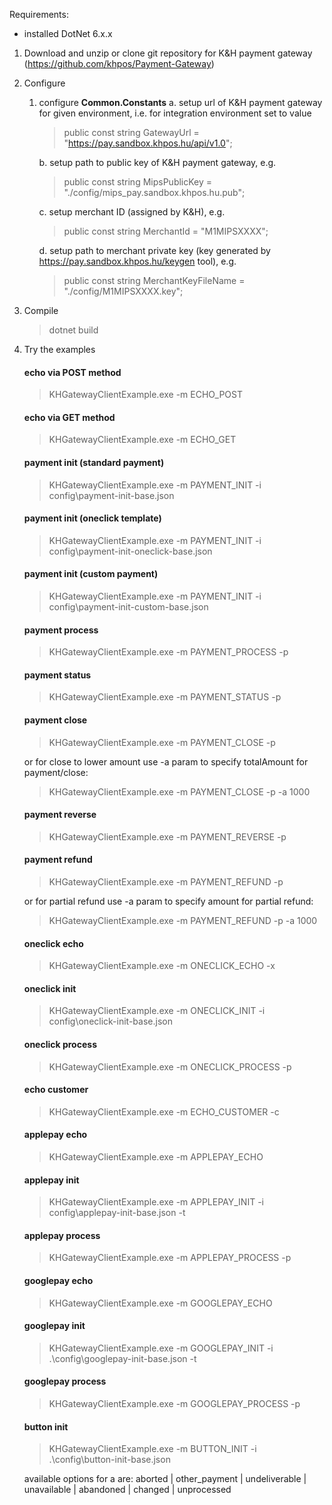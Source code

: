 Requirements:

- installed DotNet 6.x.x

1. Download and unzip or clone git repository for K&H payment gateway
   (https://github.com/khpos/Payment-Gateway)

2. Configure

    1. configure **Common.Constants**
       a. setup url of K&H payment gateway for given environment, i.e. for integration environment set to value
       > public const string GatewayUrl = "https://pay.sandbox.khpos.hu/api/v1.0";

       b. setup path to public key of K&H payment gateway, e.g.
       > public const string MipsPublicKey = "./config/mips_pay.sandbox.khpos.hu.pub";

       c. setup merchant ID (assigned by K&H), e.g.
       > public const string MerchantId = "M1MIPSXXXX";

       d. setup path to merchant private key (key generated by https://pay.sandbox.khpos.hu/keygen tool), e.g.
       > public const string MerchantKeyFileName = "./config/M1MIPSXXXX.key";
3. Compile
   > dotnet build

4. Try the examples

   #### echo via POST method

   > KHGatewayClientExample.exe -m ECHO_POST

   #### echo via GET method

   > KHGatewayClientExample.exe -m ECHO_GET

   #### payment init (standard payment)

   > KHGatewayClientExample.exe -m PAYMENT_INIT -i config\payment-init-base.json

   #### payment init (oneclick template)

   > KHGatewayClientExample.exe -m PAYMENT_INIT -i config\payment-init-oneclick-base.json

   #### payment init (custom payment)

   > KHGatewayClientExample.exe -m PAYMENT_INIT -i config\payment-init-custom-base.json

   #### payment process

   > KHGatewayClientExample.exe -m PAYMENT_PROCESS -p <pay-id-from-previous-payment-init-call>

   #### payment status

   > KHGatewayClientExample.exe -m PAYMENT_STATUS -p <pay-id-from-previous-payment-init-call>

   #### payment close

   > KHGatewayClientExample.exe -m PAYMENT_CLOSE -p <pay-id-from-previous-payment-init-call>

   or for close to lower amount use -a param to specify totalAmount for payment/close:

   > KHGatewayClientExample.exe -m PAYMENT_CLOSE -p <pay-id-from-previous-payment-init-call> -a 1000

   #### payment reverse

   > KHGatewayClientExample.exe -m PAYMENT_REVERSE -p <pay-id-from-previous-payment-init-call>

   #### payment refund

   > KHGatewayClientExample.exe -m PAYMENT_REFUND -p <pay-id-from-previous-payment-init-call>

   or for partial refund use -a param to specify amount for partial refund:

   > KHGatewayClientExample.exe -m PAYMENT_REFUND -p <pay-id-from-previous-payment-init-call> -a 1000

   #### oneclick echo

   > KHGatewayClientExample.exe -m ONECLICK_ECHO -x <orig-pay-id>

   #### oneclick init

   > KHGatewayClientExample.exe -m ONECLICK_INIT -i config\oneclick-init-base.json

   #### oneclick process

   > KHGatewayClientExample.exe -m  ONECLICK_PROCESS -p <pay-id-from-previous-oneclick-init-call>

   #### echo customer

   > KHGatewayClientExample.exe -m ECHO_CUSTOMER -c <customer-id>

   #### applepay echo

   > KHGatewayClientExample.exe -m APPLEPAY_ECHO

   #### applepay init

   > KHGatewayClientExample.exe -m APPLEPAY_INIT -i config\applepay-init-base.json -t <base64 encoded payload>

   #### applepay process

   > KHGatewayClientExample.exe -m  APPLEPAY_PROCESS -p <pay-id-from-previous-applepay-init-call>

   #### googlepay echo

   > KHGatewayClientExample.exe -m GOOGLEPAY_ECHO

   #### googlepay init

   > KHGatewayClientExample.exe -m GOOGLEPAY_INIT -i .\config\googlepay-init-base.json -t  <base64 encoded payload>

   #### googlepay process

   > KHGatewayClientExample.exe -m GOOGLEPAY_PROCESS -p <pay-id-from-previous-googlepay-init-call>

   #### button init

   > KHGatewayClientExample.exe -m BUTTON_INIT -i .\config\button-init-base.json


   available options for a <reason> are: aborted | other_payment | undeliverable | unavailable | abandoned | changed |
   unprocessed